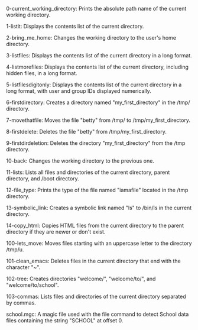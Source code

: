 0-current_working_directory: Prints the absolute path name of the current working directory.

1-listit: Displays the contents list of the current directory.

2-bring_me_home: Changes the working directory to the user's home directory.

3-listfiles: Displays the contents list of the current directory in a long format.

4-listmorefiles: Displays the contents list of the current directory, including hidden files, in a long format.

5-listfilesdigitonly: Displays the contents list of the current directory in a long format, with user and group IDs displayed numerically.

6-firstdirectory: Creates a directory named "my_first_directory" in the /tmp/ directory.

7-movethatfile: Moves the file "betty" from /tmp/ to /tmp/my_first_directory.

8-firstdelete: Deletes the file "betty" from /tmp/my_first_directory.

9-firstdirdeletion: Deletes the directory "my_first_directory" from the /tmp directory.

10-back: Changes the working directory to the previous one.

11-lists: Lists all files and directories of the current directory, parent directory, and /boot directory.

12-file_type: Prints the type of the file named "iamafile" located in the /tmp directory.

13-symbolic_link: Creates a symbolic link named "ls" to /bin/ls in the current directory.

14-copy_html: Copies HTML files from the current directory to the parent directory if they are newer or don't exist.

100-lets_move: Moves files starting with an uppercase letter to the directory /tmp/u.

101-clean_emacs: Deletes files in the current directory that end with the character "~".

102-tree: Creates directories "welcome/", "welcome/to/", and "welcome/to/school".

103-commas: Lists files and directories of the current directory separated by commas.

school.mgc: A magic file used with the file command to detect School data files containing the string "SCHOOL" at offset 0.
